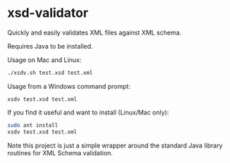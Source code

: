 xsd-validator
=============

Quickly and easily validates XML files against XML schema. 

Requires Java to be installed.

Usage on Mac and Linux: 
```bash
./xsdv.sh test.xsd test.xml
```

Usage from a Windows command prompt:
```dos
xsdv test.xsd test.xml
```
If you find it useful and want to install (Linux/Mac only):

```bash
sudo ant install
xsdv test.xsd test.xml
```
Note this project is just a simple wrapper around the standard Java library routines
for XML Schema validation.
